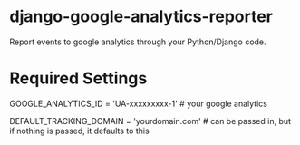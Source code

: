 # django-google-analytics-reporter
Report events to google analytics through your Python/Django code.

# Required Settings
GOOGLE_ANALYTICS_ID = 'UA-xxxxxxxxx-1' # your google analytics

DEFAULT_TRACKING_DOMAIN = 'yourdomain.com' # can be passed in, but if nothing is passed, it defaults to this
